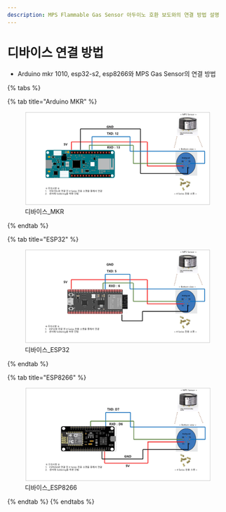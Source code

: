 ```yaml
---
description: MPS Flammable Gas Sensor 아두이노 호환 보도와의 연결 방법 설명
---
```


# 디바이스 연결 방법

* Arduino mkr 1010, esp32-s2, esp8266와 MPS Gas Sensor의 연결 방법&#x20;



{% tabs %}

{% tab title="Arduino MKR" %}
<figure><img src="p1_image/디바이스_MKR.webp" alt="디바이스_MKR" width="563"><figcaption>디바이스_MKR</figcaption></figure>
{% endtab %}

{% tab title="ESP32" %}
<figure><img src="p1_image/디바이스_ESP32.webp" alt="디바이스_ESP32" width="563"><figcaption>디바이스_ESP32</figcaption></figure>
{% endtab %}

{% tab title="ESP8266" %}
<figure><img src="p1_image/디바이스_ESP8266.webp" alt="디바이스_ESP8266" width="563"><figcaption>디바이스_ESP8266</figcaption></figure>
{% endtab %}
{% endtabs %}









